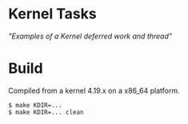 Kernel Tasks
============

*"Examples of a Kernel deferred work and thread"*

# Build

Compiled from a kernel 4.19.x on a x86\_64 platform.

```ssh
$ make KDIR=...
$ make KDIR=... clean
```
